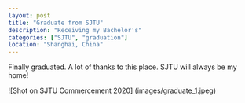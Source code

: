 ```yaml
---
layout: post
title: "Graduate from SJTU"
description: "Receiving my Bachelor's"
categories: ["SJTU", "graduation"]
location: "Shanghai, China"
---
```


Finally graduated.  A lot of thanks to this place. SJTU will always be my home!

![Shot on SJTU Commercement 2020] (images/graduate_1.jpeg)
